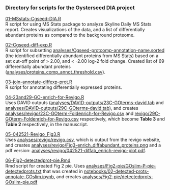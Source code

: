 ### Directory for scripts for the Oysterseed DIA project

[01-MSstats-Cgseed-DIA.R](https://github.com/grace-ac/paper-pacific.oyster-larvae/blob/master/scripts/01-MSstats-Cgseed-DIA.R)    
R script for using MS Stats package to analyze Skyline Daily MS Stats report. Creates visualizations of the data, and a list of differentially abundant proteins as compared to the background proteome.

[02-Cgseed-diff-exp.R](https://github.com/grace-ac/paper-pacific.oyster-larvae/blob/master/scripts/02-Cgseed-diff-exp.R)   
R script for subsetting [analyses/Cgseed-protcomp-annotation-name.sorted](https://github.com/grace-ac/paper-pacific.oyster-larvae/blob/master/analyses/Cgseed-protcomp-annotation-name.sorted) (the identified differentially abundant proteins from MS Stats) based on a set cut-off point of > 2.00, and < -2.00 log-2 fold change. Created list of 69 differentially abundant proteins ([analyses/proteins_comp_annot_threshold.csv](https://github.com/grace-ac/paper-pacific.oyster-larvae/blob/master/analyses/proteins_comp_annot_threshold.csv)).

[03-join-annotate-diffexp-prot.R](https://github.com/grace-ac/paper-pacific.oyster-larvae/blob/master/scripts/03-join-annotate-diffexp-prot.R)    
R script for annotating differentially expressed proteins.

[04-23and29-GO-enrich-for-Revigo.R](https://github.com/grace-ac/paper-pacific.oyster-larvae/blob/master/scripts/04-23and29-GO-enrich-for-Revigo.R)    
Uses DAVID outputs ([analyses/DAVID-outputs/23C-GOterms-david.tab](https://github.com/grace-ac/paper-pacific.oyster-larvae/blob/master/analyses/DAVID-outputs/23C-GOterms-david.tab) and [analyses/DAVID-outputs/29C-GOterms-david.tab](https://github.com/grace-ac/paper-pacific.oyster-larvae/blob/master/analyses/DAVID-outputs/29C-GOterms-david.tab)), and creates [analyses/revigo/23C-GOterm-Foldenrich-for-Revigo.csv](https://github.com/grace-ac/paper-pacific.oyster-larvae/blob/master/analyses/revigo/23C-GOterm-Foldenrich-for-Revigo.csv) and [revigo/29C-GOterm-Foldenrich-for-Revigo.csv](https://github.com/grace-ac/paper-pacific.oyster-larvae/blob/master/analyses/revigo/29C-GOterm-Foldenrich-for-Revigo.csv) respectively, which become **Table 3** and **Table 2** respectively, in the manuscript.

[05-042521-Revigo_Fig3.R](https://github.com/grace-ac/paper-pacific.oyster-larvae/blob/master/scripts/05-042521-Revigo_Fig3.R)      
Uses [analyses/revigo/revigo.csv](https://github.com/grace-ac/paper-pacific.oyster-larvae/blob/master/analyses/revigo/revigo.csv), which is output from the revigo website, and creates [analyses/revigo/Fig3-enrich_diffabundant_proteins.png](https://github.com/grace-ac/paper-pacific.oyster-larvae/blob/master/analyses/revigo/Fig3-enrich_diffabundant_proteins.png) and a pdf version: [analyses/revigo/042521-diffab_enrich-revigo-plot.pdf](https://github.com/grace-ac/paper-pacific.oyster-larvae/blob/master/analyses/revigo/042521-diffab_enrich-revigo-plot.pdf).

[06-Fig2-detectedprot-pie.Rmd](https://github.com/grace-ac/paper-pacific.oyster-larvae/blob/master/scripts/06-Fig2-detectedprot-pie.Rmd)      
Rmd script for created Fig 2 pie. Uses [analyses/Fig2-pie/GOslim-P-pie-detectedprots.txt](https://github.com/grace-ac/paper-pacific.oyster-larvae/blob/master/analyses/Fig2-pie/GOslim-P-pie-detectedprots.txt) that was created in [notebooks/02-detected-prots-annotate-GOslim.ipynb](https://github.com/grace-ac/paper-pacific.oyster-larvae/blob/master/notebooks/02-detected-prots-annotate-GOslim.ipynb), and creates [analyses/Fig2-pie/detectedprots-GOslim-pie.pdf](https://github.com/grace-ac/paper-pacific.oyster-larvae/blob/master/analyses/Fig2-pie/detectedprots-GOslim-pie.pdf)    
